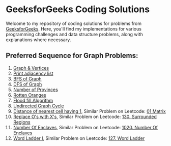 # GeeksforGeeks Coding Solutions

Welcome to my repository of coding solutions for problems from [GeeksforGeeks](https://www.geeksforgeeks.org/). Here, you'll find my implementations for various programming challenges and data structure problems, along with explanations where necessary.

## Preferred Sequence for Graph Problems:  
  1. <a href="https://github.com/pramay88/GFG-Problems/blob/97f307b880947e80dc09e53030694b4f7a598520/Graph%20and%20Vertices.md" target="_blank">Graph & Vertices</a>
  2. <a href="https://github.com/pramay88/GFG-Problems/blob/a6baef87c3343e0cf1d4886d20f18bf4bfca79ea/Print%20adjacency%20list.md" target="_blank">Print adjacency list</a>
  3. <a href="https://github.com/pramay88/GFG-Problems/blob/fcdb957ed0f23b78a439ff08943cda839df600bd/BFS%20of%20Graph.md" target="_blank">BFS of Graph</a>
  4. <a href="https://github.com/pramay88/GFG-Problems/blob/fe161e7357b286d9766f0d23b1f07e0649f8b68a/DFS%20of%20Graph.md" target="_blank">DFS of Graph</a>
  5. <a href="https://github.com/pramay88/GFG-Problems/blob/30f17bd0ecaf646dc5844d87bbf444bb636cf2e1/Number%20of%20Provinces.md" target="_blank">Number of Provinces</a>
  6. <a href="https://github.com/pramay88/GFG-Problems/blob/a7d9bcc17725b947dbf2383aa7d28a2c81c2c95c/RottenOranges.md" target="_blank">Rotten Oranges</a>
  7. <a href="https://github.com/pramay88/GFG-Problems/blob/77c8766c7fe2ef795d7819770ccacc697d71d60c/Flood%20fill%20Algorithm.md" target="_blank">Flood fill Algorithm</a>
  8. <a href="https://github.com/pramay88/GFG-Problems/blob/476c726b118838c27bae8c45f0ac26337a70c930/Undirected%20Graph%20Cycle.md" target="_blank">Undirected Graph Cycle</a>
  9. <a href="https://github.com/pramay88/GFG-Problems/blob/26752886576186d68768e0272b52270a2f7c2f3a/Distance%20of%20nearest%20cell%20having%201.md" target="_blank">Distance of nearest cell having 1</a>, Similar Problem on Leetcode: <a href="https://leetcode.com/problems/01-matrix/">01 Matrix</a>
  10. <a href="https://github.com/pramay88/GFG-Problems/blob/ec6c79a39cd421c8dc90d28e89f943fd37180464/Replace%20O's%20with%20X's.md" target="_blank">Replace O's with X's</a>, Similar Problem on Leetcode: <a href="https://leetcode.com/problems/surrounded-regions/">130. Surrounded Regions</a>
  11. <a href="https://github.com/pramay88/GFG-Problems/blob/main/Number%20Of%20Enclaves.md" target="_blank">Number Of Enclaves</a>, Similar Problem on Leetcode: <a href="https://leetcode.com/problems/number-of-enclaves/">1020. Number Of Enclaves</a>
  12. <a href="https://github.com/pramay88/GFG-Problems/blob/d3158acfd9e028ca1e168e8f8c1216cf762622f0/Word%20Ladder%20I.md" target="_blank">Word Ladder I</a>, Similar Problem on Leetcode: <a href="https://leetcode.com/problems/word-ladder/">127. Word Ladder</a>
